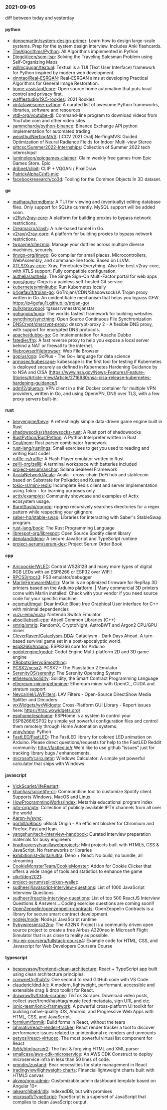 ### 2021-09-05
diff between today and yesterday

#### python
* [donnemartin/system-design-primer](https://github.com/donnemartin/system-design-primer): Learn how to design large-scale systems. Prep for the system design interview. Includes Anki flashcards.
* [TheAlgorithms/Python](https://github.com/TheAlgorithms/Python): All Algorithms implemented in Python
* [DiegoVicen/som-tsp](https://github.com/DiegoVicen/som-tsp): Solving the Traveling Salesman Problem using Self-Organizing Maps
* [willmcgugan/textual](https://github.com/willmcgugan/textual): Textual is a TUI (Text User Interface) framework for Python inspired by modern web development.
* [xinntao/Real-ESRGAN](https://github.com/xinntao/Real-ESRGAN): Real-ESRGAN aims at developing Practical Algorithms for General Image Restoration.
* [home-assistant/core](https://github.com/home-assistant/core):  Open source home automation that puts local control and privacy first.
* [wafflestudio/19.5-rookies](https://github.com/wafflestudio/19.5-rookies): 2021 Rookies 
* [vinta/awesome-python](https://github.com/vinta/awesome-python): A curated list of awesome Python frameworks, libraries, software and resources
* [ytdl-org/youtube-dl](https://github.com/ytdl-org/youtube-dl): Command-line program to download videos from YouTube.com and other video sites
* [sammchardy/python-binance](https://github.com/sammchardy/python-binance): Binance Exchange API python implementation for automated trading
* [weiyithu/NerfingMVS](https://github.com/weiyithu/NerfingMVS): [ICCV 2021 Oral] NerfingMVS: Guided Optimization of Neural Radiance Fields for Indoor Multi-view Stereo
* [pittcsc/Summer2022-Internships](https://github.com/pittcsc/Summer2022-Internships): Collection of Summer 2022 tech internships!
* [luminoleon/epicgames-claimer](https://github.com/luminoleon/epicgames-claimer): Claim weekly free games from Epic Games Store. Epic
* [dribnet/clipit](https://github.com/dribnet/clipit): CLIP + VQGAN / PixelDraw
* [PatrickAlphaC/nft-mix](https://github.com/PatrickAlphaC/nft-mix): 
* [facebookresearch/co3d](https://github.com/facebookresearch/co3d): Tooling for the Common Objects In 3D dataset.

#### go
* [mathaou/termdbms](https://github.com/mathaou/termdbms): A TUI for viewing and (eventually) editing database files. Only support for SQLite currently. MySQL support will be added soon.
* [v2fly/v2ray-core](https://github.com/v2fly/v2ray-core): A platform for building proxies to bypass network restrictions.
* [Dreamacro/clash](https://github.com/Dreamacro/clash): A rule-based tunnel in Go.
* [v2ray/v2ray-core](https://github.com/v2ray/v2ray-core): A platform for building proxies to bypass network restrictions.
* [twpayne/chezmoi](https://github.com/twpayne/chezmoi): Manage your dotfiles across multiple diverse machines, securely.
* [tinygo-org/tinygo](https://github.com/tinygo-org/tinygo): Go compiler for small places. Microcontrollers, WebAssembly, and command-line tools. Based on LLVM.
* [XTLS/Xray-core](https://github.com/XTLS/Xray-core): Xray, Penetrates Everything. Also the best v2ray-core, with XTLS support. Fully compatible configuration.
* [authelia/authelia](https://github.com/authelia/authelia): The Single Sign-On Multi-Factor portal for web apps
* [gogs/gogs](https://github.com/gogs/gogs): Gogs is a painless self-hosted Git service
* [kubernetes/minikube](https://github.com/kubernetes/minikube): Run Kubernetes locally
* [p4gefau1t/trojan-go](https://github.com/p4gefau1t/trojan-go): GoTrojan//CDN/ShadowsocksA Trojan proxy written in Go. An unidentifiable mechanism that helps you bypass GFW. https://p4gefau1t.github.io/trojan-go/
* [zu1k/proxypool](https://github.com/zu1k/proxypool): tgssssrvmesstrojanstar
* [gohugoio/hugo](https://github.com/gohugoio/hugo): The worlds fastest framework for building websites.
* [syncthing/syncthing](https://github.com/syncthing/syncthing): Open Source Continuous File Synchronization
* [DNSCrypt/dnscrypt-proxy](https://github.com/DNSCrypt/dnscrypt-proxy): dnscrypt-proxy 2 - A flexible DNS proxy, with support for encrypted DNS protocols.
* [apache/dubbo-go](https://github.com/apache/dubbo-go): Go Implementation For Apache Dubbo
* [fatedier/frp](https://github.com/fatedier/frp): A fast reverse proxy to help you expose a local server behind a NAT or firewall to the internet.
* [filebrowser/filebrowser](https://github.com/filebrowser/filebrowser):  Web File Browser
* [goplus/gop](https://github.com/goplus/gop): GoPlus - The Go+ language for data science
* [armosec/kubescape](https://github.com/armosec/kubescape): kubescape is the first tool for testing if Kubernetes is deployed securely as defined in Kubernetes Hardening Guidance by to NSA and CISA (https://www.nsa.gov/News-Features/Feature-Stories/Article-View/Article/2716980/nsa-cisa-release-kubernetes-hardening-guidance/)
* [qdm12/gluetun](https://github.com/qdm12/gluetun): VPN client in a thin Docker container for multiple VPN providers, written in Go, and using OpenVPN, DNS over TLS, with a few proxy servers built-in.

#### rust
* [bevyengine/bevy](https://github.com/bevyengine/bevy): A refreshingly simple data-driven game engine built in Rust
* [shadowsocks/shadowsocks-rust](https://github.com/shadowsocks/shadowsocks-rust): A Rust port of shadowsocks
* [RustPython/RustPython](https://github.com/RustPython/RustPython): A Python Interpreter written in Rust
* [Geal/nom](https://github.com/Geal/nom): Rust parser combinator framework
* [rust-lang/rustlings](https://github.com/rust-lang/rustlings):  Small exercises to get you used to reading and writing Rust code!
* [ruffle-rs/ruffle](https://github.com/ruffle-rs/ruffle): A Flash Player emulator written in Rust
* [zellij-org/zellij](https://github.com/zellij-org/zellij): A terminal workspace with batteries included
* [project-serum/anchor](https://github.com/project-serum/anchor):  Solana Sealevel Framework
* [AcalaNetwork/Acala](https://github.com/AcalaNetwork/Acala): Acala - cross-chain DeFi hub and stablecoin based on Substrate for Polkadot and Kusama.
* [tokio-rs/mini-redis](https://github.com/tokio-rs/mini-redis): Incomplete Redis client and server implementation using Tokio - for learning purposes only
* [actix/examples](https://github.com/actix/examples): Community showcase and examples of Actix ecosystem usage.
* [BurntSushi/ripgrep](https://github.com/BurntSushi/ripgrep): ripgrep recursively searches directories for a regex pattern while respecting your gitignore
* [saber-hq/stable-swap](https://github.com/saber-hq/stable-swap): Libraries for interacting with Saber's StableSwap program. 
* [rust-lang/book](https://github.com/rust-lang/book): The Rust Programming Language
* [librespot-org/librespot](https://github.com/librespot-org/librespot): Open Source Spotify client library
* [denoland/deno](https://github.com/denoland/deno): A secure JavaScript and TypeScript runtime
* [project-serum/serum-dex](https://github.com/project-serum/serum-dex): Project Serum Order Book

#### cpp
* [Aircoookie/WLED](https://github.com/Aircoookie/WLED): Control WS2812B and many more types of digital RGB LEDs with an ESP8266 or ESP32 over WiFi!
* [RPCS3/rpcs3](https://github.com/RPCS3/rpcs3): PS3 emulator/debugger
* [MarlinFirmware/Marlin](https://github.com/MarlinFirmware/Marlin): Marlin is an optimized firmware for RepRap 3D printers based on the Arduino platform. | Many commercial 3D printers come with Marlin installed. Check with your vendor if you need source code for your specific machine.
* [ocornut/imgui](https://github.com/ocornut/imgui): Dear ImGui: Bloat-free Graphical User interface for C++ with minimal dependencies
* [yuzu-emu/yuzu](https://github.com/yuzu-emu/yuzu): Nintendo Switch Emulator
* [abseil/abseil-cpp](https://github.com/abseil/abseil-cpp): Abseil Common Libraries (C++)
* [xmrig/xmrig](https://github.com/xmrig/xmrig): RandomX, CryptoNight, AstroBWT and Argon2 CPU/GPU miner
* [CleverRaven/Cataclysm-DDA](https://github.com/CleverRaven/Cataclysm-DDA): Cataclysm - Dark Days Ahead. A turn-based survival game set in a post-apocalyptic world.
* [esp8266/Arduino](https://github.com/esp8266/Arduino): ESP8266 core for Arduino
* [godotengine/godot](https://github.com/godotengine/godot): Godot Engine  Multi-platform 2D and 3D game engine
* [XRobots/ServoSmoothing](https://github.com/XRobots/ServoSmoothing): 
* [PCSX2/pcsx2](https://github.com/PCSX2/pcsx2): PCSX2 - The Playstation 2 Emulator
* [SerenityOS/serenity](https://github.com/SerenityOS/serenity): The Serenity Operating System 
* [ethereum/solidity](https://github.com/ethereum/solidity): Solidity, the Smart Contract Programming Language
* [ethereum-mining/ethminer](https://github.com/ethereum-mining/ethminer): Ethereum miner with OpenCL, CUDA and stratum support
* [Nevcairiel/LAVFilters](https://github.com/Nevcairiel/LAVFilters): LAV Filters - Open-Source DirectShow Media Splitter and Decoders
* [wxWidgets/wxWidgets](https://github.com/wxWidgets/wxWidgets): Cross-Platform GUI Library - Report issues here: https://trac.wxwidgets.org/
* [esphome/esphome](https://github.com/esphome/esphome): ESPHome is a system to control your ESP8266/ESP32 by simple yet powerful configuration files and control them remotely through Home Automation systems.
* [vnpy/vnpy](https://github.com/vnpy/vnpy): Python
* [FastLED/FastLED](https://github.com/FastLED/FastLED): The FastLED library for colored LED animation on Arduino. Please direct questions/requests for help to the FastLED Reddit community: http://fastled.io/r We'd like to use github "issues" just for tracking library bugs / enhancements.
* [microsoft/calculator](https://github.com/microsoft/calculator): Windows Calculator: A simple yet powerful calculator that ships with Windows

#### javascript
* [VickScarlet/lifeRestart](https://github.com/VickScarlet/lifeRestart): 
* [khanhas/spicetify-cli](https://github.com/khanhas/spicetify-cli): Commandline tool to customize Spotify client. Supports Windows, MacOS and Linux.
* [HowProgrammingWorks/Index](https://github.com/HowProgrammingWorks/Index): Metarhia educational program index 
* [iptv-org/iptv](https://github.com/iptv-org/iptv): Collection of publicly available IPTV channels from all over the world
* [Aaron-lv/sync](https://github.com/Aaron-lv/sync): 
* [gorhill/uBlock](https://github.com/gorhill/uBlock): uBlock Origin - An efficient blocker for Chromium and Firefox. Fast and lean.
* [yangshun/tech-interview-handbook](https://github.com/yangshun/tech-interview-handbook):  Curated interview preparation materials for busy engineers
* [bradtraversy/vanillawebprojects](https://github.com/bradtraversy/vanillawebprojects): Mini projects built with HTML5, CSS & JavaScript. No frameworks or libraries
* [exhibitionist-digital/ultra](https://github.com/exhibitionist-digital/ultra):  Deno + React: No build, no bundle, all streaming
* [CookieMonsterTeam/CookieMonster](https://github.com/CookieMonsterTeam/CookieMonster): Addon for Cookie Clicker that offers a wide range of tools and statistics to enhance the game
* [cikrf/deg2021](https://github.com/cikrf/deg2021): 
* [project-serum/spl-token-wallet](https://github.com/project-serum/spl-token-wallet): 
* [sudheerj/javascript-interview-questions](https://github.com/sudheerj/javascript-interview-questions): List of 1000 JavaScript Interview Questions
* [sudheerj/reactjs-interview-questions](https://github.com/sudheerj/reactjs-interview-questions): List of top 500 ReactJS Interview Questions & Answers....Coding exercise questions are coming soon!!
* [OpenZeppelin/openzeppelin-contracts](https://github.com/OpenZeppelin/openzeppelin-contracts): OpenZeppelin Contracts is a library for secure smart contract development.
* [nodejs/node](https://github.com/nodejs/node): Node.js JavaScript runtime 
* [flybywiresim/a32nx](https://github.com/flybywiresim/a32nx): The A32NX Project is a community driven open source project to create a free Airbus A320neo in Microsoft Flight Simulator that is as close to reality as possible.
* [jhu-ep-coursera/fullstack-course4](https://github.com/jhu-ep-coursera/fullstack-course4): Example code for HTML, CSS, and Javascript for Web Developers Coursera Course

#### typescript
* [bespoyasov/frontend-clean-architecture](https://github.com/bespoyasov/frontend-clean-architecture): React + TypeScript app built using clean architecture principles.
* [conwnet/github1s](https://github.com/conwnet/github1s): One second to read GitHub code with VS Code.
* [clauderic/dnd-kit](https://github.com/clauderic/dnd-kit): A modern, lightweight, performant, accessible and extensible drag & drop toolkit for React.
* [drawrowfly/tiktok-scraper](https://github.com/drawrowfly/tiktok-scraper): TikTok Scraper. Download video posts, collect user/trend/hashtag/music feed metadata, sign URL and etc.
* [ionic-team/ionic-framework](https://github.com/ionic-team/ionic-framework): A powerful cross-platform UI toolkit for building native-quality iOS, Android, and Progressive Web Apps with HTML, CSS, and JavaScript.
* [formium/formik](https://github.com/formium/formik): Build forms in React, without the tears 
* [lahmatiy/react-render-tracker](https://github.com/lahmatiy/react-render-tracker): React render tracker  a tool to discover performance issues related to unintentional re-renders and unmounts
* [petyosi/react-virtuoso](https://github.com/petyosi/react-virtuoso): The most powerful virtual list component for React
* [fb55/htmlparser2](https://github.com/fb55/htmlparser2): The fast & forgiving HTML and XML parser
* [smallcase/aws-cdk-microservice](https://github.com/smallcase/aws-cdk-microservice): An AWS CDK Construct to deploy microservice infra in less than 50 lines of code.
* [pmndrs/zustand](https://github.com/pmndrs/zustand):  Bear necessities for state management in React
* [tradingview/lightweight-charts](https://github.com/tradingview/lightweight-charts): Financial lightweight charts built with HTML5 canvas
* [akveo/ngx-admin](https://github.com/akveo/ngx-admin): Customizable admin dashboard template based on Angular 10+
* [jakearchibald/idb](https://github.com/jakearchibald/idb): IndexedDB, but with promises
* [microsoft/TypeScript](https://github.com/microsoft/TypeScript): TypeScript is a superset of JavaScript that compiles to clean JavaScript output.
